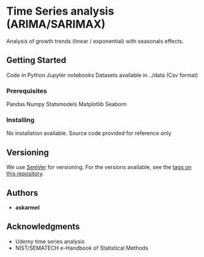 # Time Series analysis (ARIMA/SARIMAX)

Analysis of growth trends (linear / exponential) with seasonals effects.

## Getting Started

Code in Python Jupyter notebooks
Datasets available in ../data (Csv format)

### Prerequisites

Pandas
Numpy
Statsmodels
Matplotlib
Seaborn

### Installing

No installation available. Source code provided for reference only

## Versioning

We use [SemVer](http://semver.org/) for versioning. For the versions available, see the [tags on this repository](https://github.com/your/project/tags). 

## Authors

* **askarmel** 

## Acknowledgments

* Udemy time series analysis
* NIST/SEMATECH e-Handbook of Statistical Methods

